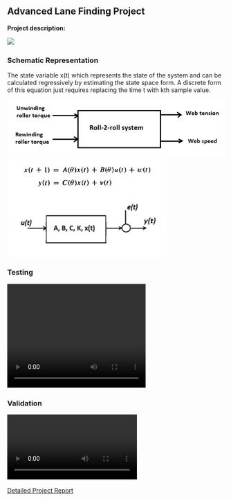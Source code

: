 ## Advanced Lane Finding Project	

**Project description:** 

<img src="images/sys_id/roll2roll.png?raw=true"/>


### Schematic Representation

The state variable x(t) which represents the state of the system and can be calculated regressively by estimating the state space form. A discrete form of this equation just requires replacing the time t with kth sample value.

<img src="images/sys_id/schematic.png?raw=true"/>

<img src="images/sys_id/equations.jpg?raw=true"/>

### Testing
<video width="320" height="240" controls>
  <source src="images/auto_bot/project_video_output.mp4" type="video/mp4">
</video>

### Validation
![Video](images/auto_bot/project_video_output.mp4)

[Detailed Project Report](/pdf/sys_id_project_report.pdf)